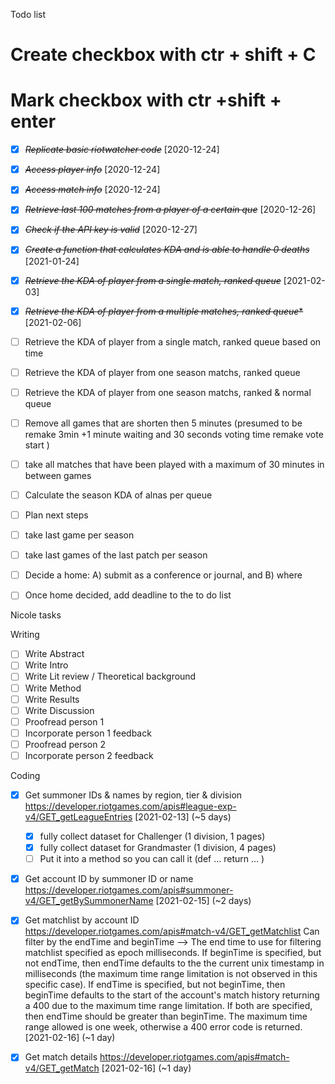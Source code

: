Todo list
# Create checkbox with ctr + shift + C
# Mark checkbox with ctr +shift + enter

* [X] ~~*Replicate basic riotwatcher code*~~ [2020-12-24]
* [X] ~~*Access player info*~~ [2020-12-24]
* [X] ~~*Access match info*~~ [2020-12-24]
* [X] ~~*Retrieve last 100 matches from a player of a certain que*~~ [2020-12-26]
* [X] ~~*Check if the API key is valid*~~ [2020-12-27]
* [X] ~~*Create a function that calculates KDA and is able to handle 0 deaths*~~ [2021-01-24]
* [X] ~~*Retrieve the KDA of player from a single match, ranked queue*~~ [2021-02-03]
* [X] ~~*Retrieve the KDA of player from a multiple matches, ranked queue**~~ [2021-02-06]
* [ ] Retrieve the KDA of player from a single match, ranked queue based on time
* [ ] Retrieve the KDA of player from one season matchs, ranked queue
* [ ] Retrieve the KDA of player from one season matchs, ranked & normal queue
* [ ] Remove all games that are shorten then 5 minutes (presumed to be remake 3min +1 minute waiting and 30 seconds voting time remake vote start )
* [ ] take all matches that have been played with a maximum of 30 minutes in between games
* [ ] Calculate the season KDA of alnas per queue
* [ ] Plan next steps
* [ ] take last game per season
* [ ] take last games of the last patch per season
* [ ] Decide a home: A) submit as a conference or journal, and B) where
* [ ] Once home decided, add deadline to the to do list




Nicole tasks

Writing
* [ ] Write Abstract
* [ ] Write Intro
* [ ] Write Lit review / Theoretical background
* [ ] Write Method
* [ ] Write Results
* [ ] Write Discussion
* [ ] Proofread person 1
* [ ] Incorporate person 1 feedback
* [ ] Proofread person 2
* [ ] Incorporate person 2 feedback

Coding 
* [X] Get summoner IDs & names by region, tier & division https://developer.riotgames.com/apis#league-exp-v4/GET_getLeagueEntries [2021-02-13] (~5 days)
    * [X] fully collect dataset for Challenger (1 division, 1 pages)
    * [X] fully collect dataset for Grandmaster (1 division, 4 pages)
    * [ ] Put it into a method so you can call it (def ... return ... )
* [X] Get account ID by summoner ID or name https://developer.riotgames.com/apis#summoner-v4/GET_getBySummonerName [2021-02-15] (~2 days)
* [X] Get matchlist by account ID https://developer.riotgames.com/apis#match-v4/GET_getMatchlist
    Can filter by the endTime and beginTime --> 	The end time to use for filtering matchlist specified as epoch milliseconds. If beginTime is specified, but not endTime, then endTime defaults to the the current unix timestamp in milliseconds (the maximum time range limitation is not observed in this specific case). If endTime is specified, but not beginTime, then beginTime defaults to the start of the account's match history returning a 400 due to the maximum time range limitation. If both are specified, then endTime should be greater than beginTime. The maximum time range allowed is one week, otherwise a 400 error code is returned. [2021-02-16] (~1 day)
* [X] Get match details https://developer.riotgames.com/apis#match-v4/GET_getMatch [2021-02-16] (~1 day)


